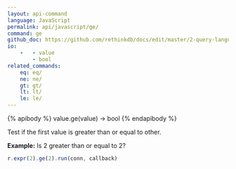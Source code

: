 ```yaml
---
layout: api-command 
language: JavaScript
permalink: api/javascript/ge/
command: ge
github_doc: https://github.com/rethinkdb/docs/edit/master/2-query-language/api/javascript/math-and-logic/ge.md
io:
    -   - value
        - bool
related_commands:
    eq: eq/
    ne: ne/
    gt: gt/
    lt: lt/
    le: le/
---
```


{% apibody %}
value.ge(value) &rarr; bool
{% endapibody %}

Test if the first value is greater than or equal to other.

__Example:__ Is 2 greater than or equal to 2?

```js
r.expr(2).ge(2).run(conn, callback)
```
